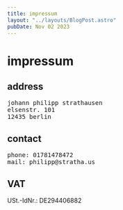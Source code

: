```yaml
---
title: impressum
layout: "../layouts/BlogPost.astro"
pubDate: Nov 02 2023
---
```


# impressum

## address

<pre>
johann philipp strathausen
elsenstr. 101
12435 berlin
</pre>

## contact

<pre>
phone: 01781478472
mail: philipp@stratha.us
</pre>

## VAT

USt.-IdNr.: DE294406882
